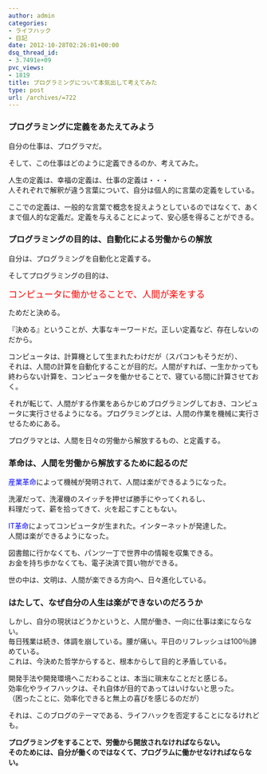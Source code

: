```yaml
---
author: admin
categories:
- ライフハック
- 日記
date: 2012-10-28T02:26:01+00:00
dsq_thread_id:
- 3.7491e+09
pvc_views:
- 1819
title: プログラミングについて本気出して考えてみた
type: post
url: /archives/=722
---
```


### プログラミングに定義をあたえてみよう

自分の仕事は、プログラマだ。

そして、この仕事はどのように定義できるのか、考えてみた。

人生の定義は、幸福の定義は、仕事の定義は・・・   
人それぞれで解釈が違う言葉について、自分は個人的に言葉の定義をしている。

ここでの定義は、一般的な言葉で概念を捉えようとしているのではなくて、あくまで個人的な定義だ。定義を与えることによって、安心感を得ることができる。

### プログラミングの目的は、自動化による労働からの解放

自分は、プログラミングを自動化と定義する。

そしてプログラミングの目的は、

<font color="#ff0000" size="4">コンピュータに働かせることで、人間が楽をする</font>

ためだと決める。

『決める』ということが、大事なキーワードだ。正しい定義など、存在しないのだから。

コンピュータは、計算機として生まれたわけだが（スパコンもそうだが）、   
それは、人間の計算を自動化することが目的だ。人間がすれば、一生かかっても終わらない計算を、コンピュータを働かせることで、寝ている間に計算させておく。

それが転じて、人間がする作業をあらかじめブログラミングしておき、コンピュータに実行させるようになる。プログラミングとは、人間の作業を機械に実行させるためにある。

プログラマとは、人間を日々の労働から解放するもの、と定義する。

### <font style="background-color: #ffffff" color="#333333"></font>革命は、人間を労働から解放するために起るのだ

<font color="#0000ff">産業革命</font>によって機械が発明されて、人間は楽ができるようになった。

洗濯だって、洗濯機のスイッチを押せば勝手にやってくれるし、   
料理だって、薪を拾ってきて、火を起こすこともない。

<font color="#0000ff">IT革命</font>によってコンピュータが生まれた。インターネットが発達した。   
人間は楽ができるようになった。

図書館に行かなくても、パンツ一丁で世界中の情報を収集できる。   
お金を持ち歩かなくても、電子決済で買い物ができる。

世の中は、文明は、人間が楽できる方向へ、日々進化している。

### はたして、なぜ自分の人生は楽ができないのだろうか

しかし、自分の現状はどうかというと、人間が働き、一向に仕事は楽にならない。   
毎日残業は続き、体調を崩している。腰が痛い。平日のリフレッシュは100％諦めている。   
これは、今決めた哲学からすると、根本からして目的と矛盾している。

開発手法や開発環境へこだわることは、本当に瑣末なことだと感じる。   
効率化やライフハックは、それ自体が目的であってはいけないと思った。   
（困ったことに、効率化できると無上の喜びを感じるのだが）

それは、このブログのテーマである、ライフハックを否定することになるけれども。

**プログラミングをすることで、労働から開放されなければならない。   
そのためには、自分が働くのではなくて、プログラムに働かせなければならない。**
